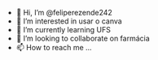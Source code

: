 - 👋 Hi, I’m @feliperezende242
- 👀 I’m interested in usar o canva
- 🌱 I’m currently learning UFS
- 💞️ I’m looking to collaborate on farmácia
- 📫 How to reach me ...

<!---
feliperezende242/feliperezende242 is a ✨ special ✨ repository because its `README.md` (this file) appears on your GitHub profile.
You can click the Preview link to take a look at your changes.
--->
